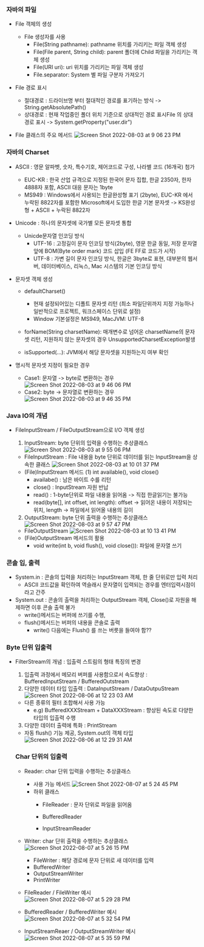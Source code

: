 ### 자바의 파일
* File 객체의 생성
   * File 생성자를 사용
      * File(String pathname): pathname 위치를 가리키는 파일 객체 생성
      * File(File parent, String child): parent 폴더에 Child 파일을 가리키는 객체 생성
      * File(URI uri): uri 위치를 가리키는 파일 객체 생성
      * File.separator: System 별 파일 구분자 가져오기

* File 경로 표시
  * 절대경로 : 드라이브명 부터 절대적인 경로를 표기하는 방식 -> String.getAbsolutePath()
  * 상대경로 : 현재 작업중인 폴더 위치 기준으로 상대적인 경로 표시File 의 상대 경로 표시 -> System.getProperty("user.dir")

* File 클래스의 주요 메서드
   ![Screen Shot 2022-08-03 at 9 06 23 PM](https://user-images.githubusercontent.com/34419390/182699734-1d98470e-b74d-449a-89b5-83e38d8fc07f.png)


### 자바의 Charset
* ASCII : 영문 알파벳, 숫자, 특수기호, 제어코드로 구성, 나라별 코드 (16개국) 첨가
   * EUC-KR : 한국 산업 규격으로 지정된 한국어 문자 집합, 한글 2350자, 한자 4888자 포함, ASCII 대응 문자는 1byte
   * MS949 : Windows에서 사용되는 한글완성형 표기 (2byte), EUC-KR 에서 누락된 8822자를 포함한 Microsoft에서 도입한 한글 기본 문자셋 -> KS완성형 + ASCII + 누락된 8822자
* Unicode : 하나의 문자셋에 국가별 모든 문자셋 통합
  * Unicde문자열 인코딩 방식
    * UTF-16 : 고정길이 문자 인코딩 방식(2byte), 영문 한글 동일, 저장 문자열 앞에 BOM(Byte order mark) 코드 삽입 (FE FF로 코드가 시작)
    * UTF-8 : 가변 길이 문자 인코딩 방식, 한글은 3byte로 표현, 대부분의 웹서버, 데이터베이스, 리눅스, Mac 시스템의 기본 인코딩 방식

* 문자셋 객체 생성 
  * defaultCharset()
     * 현재 설정되어있는 디폴트 문자셋 리턴 (최소 파일단위까지 지정 가능하나 일반적으로 프로젝트, 워크스페이스 단위로 설정)
     * Window 기본설정은 MS949, MacJVM: UTF-8

  * forName(String charsetName): 매개변수로 넘어온 charsetName의 문자셋 리턴, 지원하지 않는 문자셋의 경우 UnsupportedCharsetException발생
  * isSupported(...): JVM에서 해당 문자셋을 지원하는지 여부 확인

* 명시적 문자셋 지정이 필요한 경우
  * Case1: 문자열 -> byte로 변환하는 경우
  ![Screen Shot 2022-08-03 at 9 46 06 PM](https://user-images.githubusercontent.com/34419390/182708390-56098177-f207-4ae1-ba1c-a72377e89052.png)
  * Case2: byte -> 문자열로 변환하는 경우
  ![Screen Shot 2022-08-03 at 9 46 35 PM](https://user-images.githubusercontent.com/34419390/182708438-7c87d532-7567-4b73-b4dd-f6f1e157eb38.png)

### Java IO의 개념
* FileInputStream / FileOutputStream으로 I/O 객체 생성
  1. InputStream: byte 단위의 입력을 수행하는 추상클래스
  ![Screen Shot 2022-08-03 at 9 55 06 PM](https://user-images.githubusercontent.com/34419390/182709968-9f9e2bbc-61e4-4974-81aa-aa070b3c6dce.png)
    * FileInputStream : File 내용을 byte 단위로 데이터를 읽는 InputStream을 상속한 클래스
    ![Screen Shot 2022-08-03 at 10 01 37 PM](https://user-images.githubusercontent.com/34419390/182711051-081a0d38-1d39-4ea2-a83f-5794b9a4d2b0.png)
    * (File)InputStream 메서드
    (1) int available(), void close()
        * availabe() : 남은 바이트 수를 리턴
        * close() : InputStream 자원 반납 
        * read() : 1-byte단위로 파일 내용을 읽어옴 -> 직접 한글읽기는 불가능
        * read(byte[], int offset, int length): offset -> 읽어온 내용이 저장되는 위치, length -> 파일에서 읽어올 내용의 길이 

  2. OutputStream: byte 단위 출력을 수행하는 추상클래스
  ![Screen Shot 2022-08-03 at 9 57 47 PM](https://user-images.githubusercontent.com/34419390/182710463-74859c7f-75e2-4ffa-a3b5-13702230dab5.png)
  * FileOutputStream
  ![Screen Shot 2022-08-03 at 10 13 41 PM](https://user-images.githubusercontent.com/34419390/182713044-d7050c0b-4908-4f1e-8048-bf176902365c.png)
  * (File)OutputStream 메서드의 활용
    * void write(int b, void flush(), void close()): 파일에 문자열 쓰기

### 콘솔 입, 출력
* System.in : 콘솔의 입력을 처리하는 InputStream 객체, 한 줄 단위로만 입력 처리 
   * ASCII 코드값을 확인하여 역슬래시 문자열이 입력되는 경우를 엔터입력시점이라고 간주
* System.out : 콘솔의 출력을 처리하는 OutputStream 객체, Close()로 자원을 해제하면 이후 콘솔 출력 불가
   * write()메서드는 버퍼에 쓰기를 수행,
   * flush()메서드는 버퍼의 내용을 콘솔로 출력
     * write() 다음에는 Flush() 를 쓰는 버릇을 들여야 함??

### Byte 단위 입출력
* FilterStream의 개념 : 입출력 스트림의 형태 특징의 변경
  1) 입출력 과정에서 메모리 버퍼를 사용함으로서 속도향상 : BufferedInputStream / BufferedOutstream
  2) 다양한 데이터 타입 입출력 : DataInputStream / DataOutpuStream
  ![Screen Shot 2022-08-06 at 12 23 03 AM](https://user-images.githubusercontent.com/34419390/183222990-c77e4643-8fe3-4824-a7a2-9f0acbed984b.png)
  * 다른 종류의 필터 조합해서 사용 가능
    * e.g) BufferedXXXStream + DataXXXStream : 향상된 속도로 다양한 타입의 입출력 수행
  3) 다양한 데이터 출력에 특화 : PrintStream
  * 자동 flush() 기능 제공, System.out의 객체 타입
  ![Screen Shot 2022-08-06 at 12 29 31 AM](https://user-images.githubusercontent.com/34419390/183223367-7250885a-847f-424b-9417-48f38ba546a6.png)

  ### Char 단위의 입출력
  * Reader: char 단위 입력을 수행하는 추상클래스
    * 사용 가능 메서드
    ![Screen Shot 2022-08-07 at 5 24 45 PM](https://user-images.githubusercontent.com/34419390/183300921-cac47cc0-c409-42ef-aa8b-72501a8a80ce.png)
    * 하위 클래스
      * FileReader : 문자 단위로 파일을 읽어옴

      * BufferedReader

      * InputStreamReader
  * Writer: char 단위 출력을 수행하는 추상클래스
    ![Screen Shot 2022-08-07 at 5 26 15 PM](https://user-images.githubusercontent.com/34419390/183300952-a072a912-0cef-4a44-af56-c0c839097a64.png)
    * FileWriter : 해당 경로에 문자 단위로 새 데이터를 입력
    * BufferedWriter
    * OutputStreamWriter
    * PrintWriter

  * FileReader / FileWriter 예시 
  ![Screen Shot 2022-08-07 at 5 29 28 PM](https://user-images.githubusercontent.com/34419390/183301116-49ef1111-20dd-4329-a747-aae1d91d861f.png)

  * BufferedReader / BufferedWriter 예시
  ![Screen Shot 2022-08-07 at 5 32 54 PM](https://user-images.githubusercontent.com/34419390/183301294-0067f9f5-90c7-47b9-bfd5-3fd5079d7960.png)

  * InputStreamReaer / OutputStreamWriter 예시
  ![Screen Shot 2022-08-07 at 5 35 59 PM](https://user-images.githubusercontent.com/34419390/183301481-5a70510c-1e1e-4244-b057-1948771b8b7c.png)
